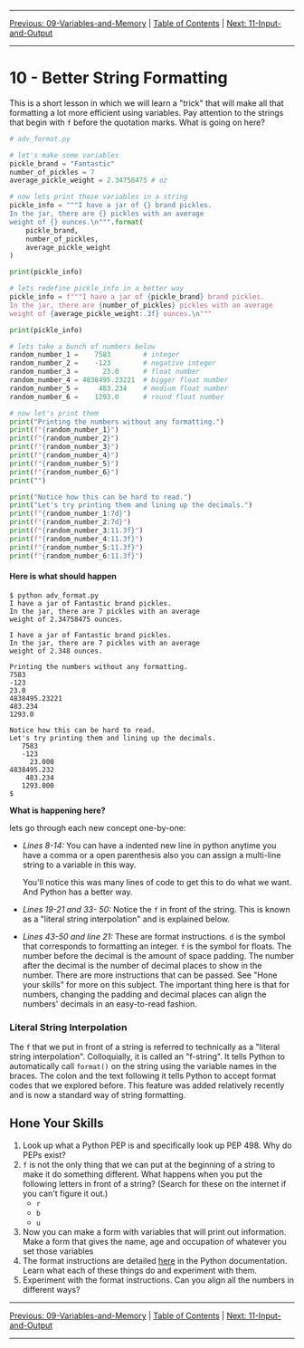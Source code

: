 <!-- Navigation -->

---

[Previous: 09-Variables-and-Memory](./09-Variables-and-Memory.md) | [Table of Contents](./00-Table-of-Contents.md) | [Next: 11-Input-and-Output](./11-Input-and-Output.md)

---
<!-- End Navigation -->
# 10 - Better String Formatting

This is a short lesson in which we will learn a "trick" that will make all that formatting a lot more efficient using variables. Pay attention to the strings that begin with `f` before the quotation marks. What is going on here?

```python
# adv_format.py

# let's make some variables
pickle_brand = "Fantastic"
number_of_pickles = 7
average_pickle_weight = 2.34758475 # oz

# now lets print those variables in a string
pickle_info = """I have a jar of {} brand pickles. 
In the jar, there are {} pickles with an average
weight of {} ounces.\n""".format(
    pickle_brand, 
    number_of_pickles, 
    average_pickle_weight
) 

print(pickle_info)

# lets redefine pickle_info in a better way
pickle_info = f"""I have a jar of {pickle_brand} brand pickles. 
In the jar, there are {number_of_pickles} pickles with an average
weight of {average_pickle_weight:.3f} ounces.\n"""

print(pickle_info)

# lets take a bunch of numbers below
random_number_1 =    7583        # integer
random_number_2 =    -123        # negative integer
random_number_3 =      23.0      # float number
random_number_4 = 4838495.23221  # bigger float number
random_number_5 =     483.234    # medium float number
random_number_6 =    1293.0      # round float number

# now let's print them
print("Printing the numbers without any formatting.")
print(f"{random_number_1}")
print(f"{random_number_2}")
print(f"{random_number_3}")
print(f"{random_number_4}")
print(f"{random_number_5}")
print(f"{random_number_6}")
print("")

print("Notice how this can be hard to read.")
print("Let's try printing them and lining up the decimals.")
print(f"{random_number_1:7d}")    
print(f"{random_number_2:7d}")    
print(f"{random_number_3:11.3f}") 
print(f"{random_number_4:11.3f}")
print(f"{random_number_5:11.3f}")
print(f"{random_number_6:11.3f}")

```

#### Here is what should happen

```
$ python adv_format.py
I have a jar of Fantastic brand pickles. 
In the jar, there are 7 pickles with an average
weight of 2.34758475 ounces.

I have a jar of Fantastic brand pickles. 
In the jar, there are 7 pickles with an average
weight of 2.348 ounces.

Printing the numbers without any formatting.
7583
-123
23.0
4838495.23221
483.234
1293.0

Notice how this can be hard to read.
Let's try printing them and lining up the decimals.
   7583
   -123
     23.000
4838495.232
    483.234
   1293.000
$
```

**What is happening here?**

lets go through each new concept one-by-one:

- *Lines 8-14:*
  You can have a indented new line in python anytime you have a comma or a
  open parenthesis also you can assign a multi-line string to a variable in this way.

  You'll notice this was many lines of code to get this to do what we want. And Python has a better way.

- *Lines 19-21 and 33- 50:* Notice the `f` in front of the string. This is known as a "literal string interpolation" and is explained below.

- *Lines 43-50 and line 21:* These are format instructions. `d` is the symbol that corresponds 
  to formatting an integer. `f` is the symbol for floats. The number before the decimal is the amount of space padding. The number after the decimal is the number of decimal places to show in the number. There are more instructions that can be passed. See "Hone your skills" for more on this subject. The important thing here is that for numbers, changing the padding and decimal places can align the numbers' decimals in an easy-to-read fashion.


### Literal String Interpolation

The `f` that we put in front of a string is referred to technically as a "literal string interpolation". Colloquially, it is called an "f-string". It tells Python to automatically call `format()` on the string using the variable names in the braces. The colon and the text following it tells Python to accept format codes that we explored before. This feature was added relatively recently and is now a standard way of string formatting.

## Hone Your Skills

1. Look up what a Python PEP is and specifically look up PEP 498. Why do PEPs exist?
1. `f` is not the only thing that we can put at the beginning of a string to make it do something different. What happens when you put the following letters in front of a string? (Search for these on the internet if you can't figure it out.)
    - `r`
    - `b`
    - `u`
1. Now you can make a form with variables that will print out information. Make a form that gives the name, age and occupation of whatever you set those variables
1. The format instructions are detailed [here](https://docs.python.org/3.7/library/string.html#format-string-syntax) in the Python documentation. Learn what each of these things do and experiment with them.
1. Experiment with the format instructions. Can you align all the numbers in different ways?

<!-- Navigation -->

---

[Previous: 09-Variables-and-Memory](./09-Variables-and-Memory.md) | [Table of Contents](./00-Table-of-Contents.md) | [Next: 11-Input-and-Output](./11-Input-and-Output.md)

---
<!-- End Navigation -->
